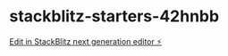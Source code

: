 # stackblitz-starters-42hnbb

[Edit in StackBlitz next generation editor ⚡️](https://stackblitz.com/~/github.com/isak123isak/stackblitz-starters-42hnbb)